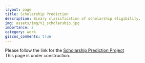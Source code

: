 ```yaml
---
layout: page
title: Scholarship Prediction
description: Binary classification of scholarship eligibility.
img: assets/img/V2_scholarship.jpg
importance: 2
category: work
giscus_comments: true
---
```

Please follow the link for the [Scholarship Prediction Project](https://github.com/Bibek-Luitel/scholarship-prediction-ml) 
<br>
This page is under construction.

